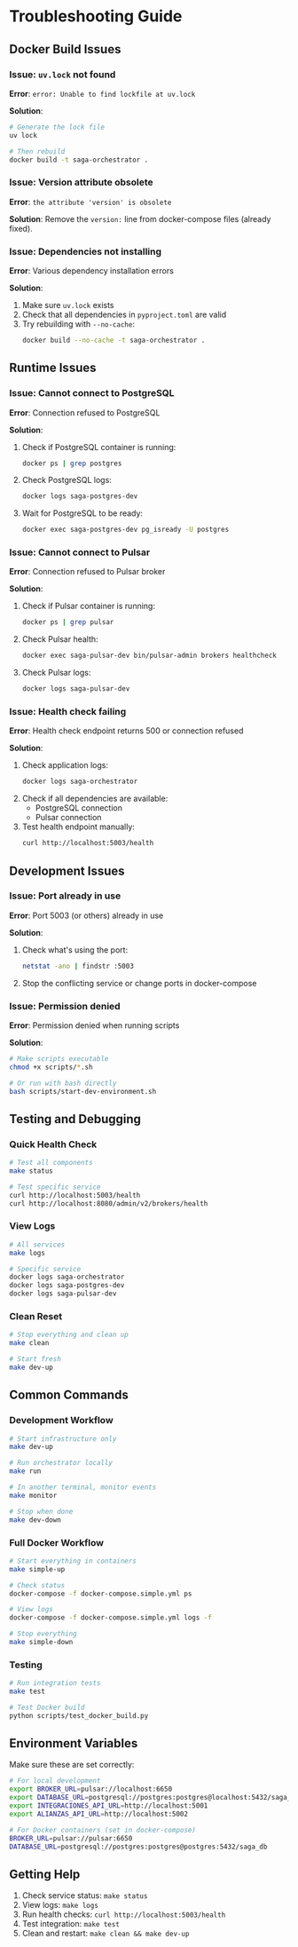 # Troubleshooting Guide

## Docker Build Issues

### Issue: `uv.lock` not found
**Error**: `error: Unable to find lockfile at uv.lock`

**Solution**:
```bash
# Generate the lock file
uv lock

# Then rebuild
docker build -t saga-orchestrator .
```

### Issue: Version attribute obsolete
**Error**: `the attribute 'version' is obsolete`

**Solution**: Remove the `version:` line from docker-compose files (already fixed).

### Issue: Dependencies not installing
**Error**: Various dependency installation errors

**Solution**:
1. Make sure `uv.lock` exists
2. Check that all dependencies in `pyproject.toml` are valid
3. Try rebuilding with `--no-cache`:
   ```bash
   docker build --no-cache -t saga-orchestrator .
   ```

## Runtime Issues

### Issue: Cannot connect to PostgreSQL
**Error**: Connection refused to PostgreSQL

**Solution**:
1. Check if PostgreSQL container is running:
   ```bash
   docker ps | grep postgres
   ```
2. Check PostgreSQL logs:
   ```bash
   docker logs saga-postgres-dev
   ```
3. Wait for PostgreSQL to be ready:
   ```bash
   docker exec saga-postgres-dev pg_isready -U postgres
   ```

### Issue: Cannot connect to Pulsar
**Error**: Connection refused to Pulsar broker

**Solution**:
1. Check if Pulsar container is running:
   ```bash
   docker ps | grep pulsar
   ```
2. Check Pulsar health:
   ```bash
   docker exec saga-pulsar-dev bin/pulsar-admin brokers healthcheck
   ```
3. Check Pulsar logs:
   ```bash
   docker logs saga-pulsar-dev
   ```

### Issue: Health check failing
**Error**: Health check endpoint returns 500 or connection refused

**Solution**:
1. Check application logs:
   ```bash
   docker logs saga-orchestrator
   ```
2. Check if all dependencies are available:
   - PostgreSQL connection
   - Pulsar connection
3. Test health endpoint manually:
   ```bash
   curl http://localhost:5003/health
   ```

## Development Issues

### Issue: Port already in use
**Error**: Port 5003 (or others) already in use

**Solution**:
1. Check what's using the port:
   ```bash
   netstat -ano | findstr :5003
   ```
2. Stop the conflicting service or change ports in docker-compose

### Issue: Permission denied
**Error**: Permission denied when running scripts

**Solution**:
```bash
# Make scripts executable
chmod +x scripts/*.sh

# Or run with bash directly
bash scripts/start-dev-environment.sh
```

## Testing and Debugging

### Quick Health Check
```bash
# Test all components
make status

# Test specific service
curl http://localhost:5003/health
curl http://localhost:8080/admin/v2/brokers/health
```

### View Logs
```bash
# All services
make logs

# Specific service
docker logs saga-orchestrator
docker logs saga-postgres-dev
docker logs saga-pulsar-dev
```

### Clean Reset
```bash
# Stop everything and clean up
make clean

# Start fresh
make dev-up
```

## Common Commands

### Development Workflow
```bash
# Start infrastructure only
make dev-up

# Run orchestrator locally
make run

# In another terminal, monitor events
make monitor

# Stop when done
make dev-down
```

### Full Docker Workflow
```bash
# Start everything in containers
make simple-up

# Check status
docker-compose -f docker-compose.simple.yml ps

# View logs
docker-compose -f docker-compose.simple.yml logs -f

# Stop everything
make simple-down
```

### Testing
```bash
# Run integration tests
make test

# Test Docker build
python scripts/test_docker_build.py
```

## Environment Variables

Make sure these are set correctly:

```bash
# For local development
export BROKER_URL=pulsar://localhost:6650
export DATABASE_URL=postgresql://postgres:postgres@localhost:5432/saga_db
export INTEGRACIONES_API_URL=http://localhost:5001
export ALIANZAS_API_URL=http://localhost:5002

# For Docker containers (set in docker-compose)
BROKER_URL=pulsar://pulsar:6650
DATABASE_URL=postgresql://postgres:postgres@postgres:5432/saga_db
```

## Getting Help

1. Check service status: `make status`
2. View logs: `make logs`
3. Run health checks: `curl http://localhost:5003/health`
4. Test integration: `make test`
5. Clean and restart: `make clean && make dev-up`
